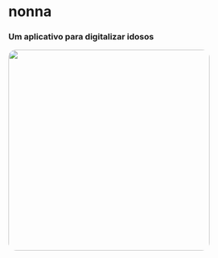 <h1> nonna </h1>
<h3> Um aplicativo para digitalizar idosos </h3>

<img src="https://i.imgur.com/K94SaqT.png" style="height:400px;width:400px;border-radius:15px"/>
